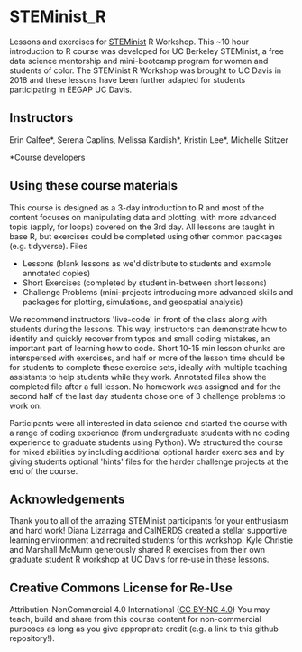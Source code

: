 # STEMinist_R

Lessons and exercises for [STEMinist](http://calnerds.berkeley.edu/programs/steminist) R Workshop.
This ~10 hour introduction to R course was developed for UC Berkeley STEMinist, a free data science mentorship and mini-bootcamp program for women and students of color. The STEMinist R Workshop was brought to UC Davis in 2018 and these lessons have been further adapted for students participating in EEGAP UC Davis.

## Instructors
Erin Calfee*, Serena Caplins, Melissa Kardish*, Kristin Lee*, Michelle Stitzer

*Course developers

## Using these course materials
This course is designed as a 3-day introduction to R and most of the content focuses on manipulating data and plotting, with more advanced topis (apply, for loops) covered on the 3rd day. All lessons are taught in base R, but exercises could be completed using other common packages (e.g. tidyverse).
Files
  - Lessons (blank lessons as we'd distribute to students and example annotated copies)
  - Short Exercises (completed by student in-between short lessons)
  - Challenge Problems (mini-projects introducing more advanced skills and packages for plotting, simulations, and geospatial analysis)

We recommend instructors 'live-code' in front of the class along with students during the lessons. This way, instructors can demonstrate how to identify and quickly recover from typos and small coding mistakes, an important part of learning how to code. Short 10-15 min lesson chunks are interspersed with exercises, and half or more of the lesson time should be for students to complete these exercise sets, ideally with multiple teaching assistants to help students while they work. Annotated files show the completed file after a full lesson. No homework was assigned and for the second half of the last day students chose one of 3 challenge problems to work on.

Participants were all interested in data science and started the course with a range of coding experience (from undergraduate students with no coding experience to graduate students using Python). We structured the course for mixed abilities by including additional optional harder exercises and by giving students optional 'hints' files for the harder challenge projects at the end of the course.

## Acknowledgements
Thank you to all of the amazing STEMinist participants for your enthusiasm and hard work! 
Diana Lizarraga and CalNERDS created a stellar supportive learning environment and recruited students for this workshop.
Kyle Christie and Marshall McMunn generously shared R exercises from their own graduate student R workshop at UC Davis for re-use in these lessons.

## Creative Commons License for Re-Use
Attribution-NonCommercial 4.0 International ([CC BY-NC 4.0](https://creativecommons.org/licenses/by-nc/4.0/))
You may teach, build and share from this course content for non-commercial purposes as long as you give appropriate credit (e.g. a link to this github repository!).
